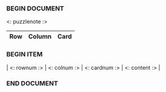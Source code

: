 ### BEGIN DOCUMENT
<: puzzlenote :>

| Row | Column | Card |
|:---:|:------:|:----:|
### BEGIN ITEM
| <: rownum :> | <: colnum :> | <: cardnum :> | <: content :> |
### END DOCUMENT

